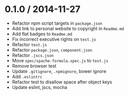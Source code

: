 
0.1.0 / 2014-11-27
==================

 * Refactor npm script targets in `package.json`
 * Add link to personal website to copyright in `Readme.md`
 * Add flat badges to `Readme.md`
 * Fix incorrect executive rights on `test.js`
 * Refactor `test.js`
 * Refactor `package.json`, `component.json`
 * Refactor `.jscs.json`
 * Move `spec/spache-formula.spec.js` to `test.js`
 * Remove browser test
 * Update `.gitignore`, `.npmignore`, bower ignore
 * Add `.eslintrc`
 * Refactor test to disallow space after object keys
 * Update eslint, jscs, mocha
